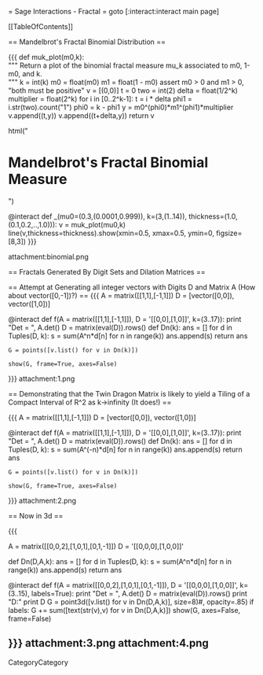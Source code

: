 = Sage Interactions - Fractal =
goto [:interact:interact main page]

[[TableOfContents]]

== Mandelbrot's Fractal Binomial Distribution ==

{{{
def muk_plot(m0,k):  
    """
    Return a plot of the binomial fractal measure mu_k
    associated to m0, 1-m0, and k.   
    """
    k = int(k)
    m0 = float(m0)
    m1 = float(1 - m0)
    assert m0 > 0 and m1 > 0, "both must be positive"
    v = [(0,0)]
    t = 0
    two = int(2)
    delta = float(1/2^k)
    multiplier = float(2^k)
    for i in [0..2^k-1]:
        t = i * delta
        phi1 = i.str(two).count("1")
        phi0 = k - phi1
        y = m0^(phi0)*m1^(phi1)*multiplier
        v.append((t,y))
        v.append((t+delta,y))
    return v

html("<h1>Mandelbrot's Fractal Binomial Measure</h1>")

@interact
def _(mu0=(0.3,(0.0001,0.999)), k=(3,(1..14)), thickness=(1.0,(0.1,0.2,..,1.0))):
    v = muk_plot(mu0,k)
    line(v,thickness=thickness).show(xmin=0.5, xmax=0.5, ymin=0, figsize=[8,3])
}}}

attachment:binomial.png

== Fractals Generated By Digit Sets and Dilation Matrices ==

== Attempt at Generating all integer vectors with Digits D and Matrix A (How about vector([0,-1])?) ==
{{{
A = matrix([[1,1],[-1,1]])
D = [vector([0,0]), vector([1,0])]

@interact
def f(A = matrix([[1,1],[-1,1]]), D = '[[0,0],[1,0]]', k=(3..17)):
    print "Det = ", A.det()
    D = matrix(eval(D)).rows()
    def Dn(k):
        ans = []
        for d in Tuples(D, k):
            s = sum(A^n*d[n] for n in range(k))
            ans.append(s)
        return ans
    
    G = points([v.list() for v in Dn(k)])
   
    show(G, frame=True, axes=False)
    
}}}
attachment:1.png 

== Demonstrating that the Twin Dragon Matrix is likely to yield a Tiling of a Compact Interval of R^2 as k->infinity (It does!) ==

{{{
A = matrix([[1,1],[-1,1]])
D = [vector([0,0]), vector([1,0])]

@interact
def f(A = matrix([[1,1],[-1,1]]), D = '[[0,0],[1,0]]', k=(3..17)):
    print "Det = ", A.det()
    D = matrix(eval(D)).rows()
    def Dn(k):
        ans = []
        for d in Tuples(D, k):
            s = sum(A^(-n)*d[n] for n in range(k))
            ans.append(s)
        return ans
    
    G = points([v.list() for v in Dn(k)])
   
    show(G, frame=True, axes=False)
 
}}}
attachment:2.png

== Now in 3d ==
    
{{{
 
A = matrix([[0,0,2],[1,0,1],[0,1,-1]])
D = '[[0,0,0],[1,0,0]]'

def Dn(D,A,k):
    ans = []
    for d in Tuples(D, k):
        s = sum(A^n*d[n] for n in range(k))
        ans.append(s)
    return ans
    
@interact
def f(A = matrix([[0,0,2],[1,0,1],[0,1,-1]]), D = '[[0,0,0],[1,0,0]]', k=(3..15), labels=True):
    print "Det = ", A.det()
    D = matrix(eval(D)).rows()
    print "D:"
    print D
    G = point3d([v.list() for v in Dn(D,A,k)], size=8)#, opacity=.85)
    if labels:
        G += sum([text(str(v),v) for v in Dn(D,A,k)])
    show(G, axes=False, frame=False)
    
}}}
attachment:3.png
attachment:4.png
----
CategoryCategory
